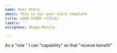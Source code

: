 ```yaml
---
name: User Story
about: This is our user story template
title: USER STORY <TITLE>
labels: ''
assignees: Shaga-Matula

---
```


As a "role " I can "capability" so that "receive benefit"
